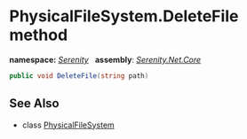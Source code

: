 # PhysicalFileSystem.DeleteFile method
**namespace:** *[Serenity](../../README.md#serenity-namespace)*   **assembly**: *[Serenity.Net.Core](../../README.md)*

```csharp
public void DeleteFile(string path)
```

## See Also

* class [PhysicalFileSystem](../PhysicalFileSystem.md)